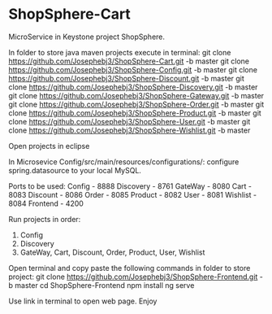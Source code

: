 # ShopSphere-Cart
MicroService in Keystone project ShopSphere.


In folder to store java maven projects execute in terminal:
git clone https://github.com/Josephebj3/ShopSphere-Cart.git -b master
git clone https://github.com/Josephebj3/ShopSphere-Config.git -b master
git clone https://github.com/Josephebj3/ShopSphere-Discount.git -b master
git clone https://github.com/Josephebj3/ShopSphere-Discovery.git -b master
git clone https://github.com/Josephebj3/ShopSphere-Gateway.git -b master
git clone https://github.com/Josephebj3/ShopSphere-Order.git -b master
git clone https://github.com/Josephebj3/ShopSphere-Product.git -b master
git clone https://github.com/Josephebj3/ShopSphere-User.git -b master
git clone https://github.com/Josephebj3/ShopSphere-Wishlist.git -b master

Open projects in eclipse

In Microsevice Config/src/main/resources/configurations/: 
	configure spring.datasource to your local MySQL.

Ports to be used:
Config - 8888
Discovery - 8761
GateWay - 8080
Cart - 8083
Discount - 8086
Order - 8085
Product - 8082
User - 8081
Wishlist - 8084
Frontend - 4200

Run projects in order:
1. Config
2. Discovery
3. GateWay, Cart, Discount, Order, Product, User, Wishlist


Open terminal and copy paste the following commands in folder to store project:
git clone https://github.com/Josephebj3/ShopSphere-Frontend.git -b master
cd ShopSphere-Frontend
npm install
ng serve

Use link in terminal to open web page.
Enjoy 
